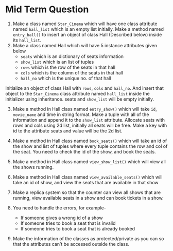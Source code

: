 

# Mid Term Question

1. Make a class named `Star_Cinema` which will have one class attribute named `hall_list` which is an empty list initially. Make a method named `entry_hall()` to insert an object of class Hall (Described below) inside its `hall_list`. 
2. Make a class named Hall which will have 5 instance attributes given below	
   - `seats` which is an dictionary of seats information
   -   `show_list` which is an list of tuples
   - `rows` which is the row of the seats in that hall
   - `cols` which is the column of the seats in that hall
   - `hall_no` which is the unique no. of that hall

Initialize an object of class Hall with `rows`, `cols` and `hall_no`. And insert that  object to the `Star_Cinema` class attribute named `hall_list` inside the initializer using inheritance. seats and `show_list` will be empty initially.

3. Make a method in Hall class named `entry_show()` which will take `id`, `movie_name` and time in string format. Make a tuple with all of the information and append it to the `show_list` attribute. Allocate seats with rows and cols using 2d list, initially all seats will be free. Make a key with id to the attribute seats and value will be the 2d list.

4. Make a method in Hall class named `book_seats()` which will take an id of the show and list of tuples where every tuple contains the row and col of the seat. You need to check the id of the show, and book the seats. 

5. Make a method in Hall class named `view_show_list()` which will view all the shows running.

6. Make a method in Hall class named `view_available_seats()` which will take an id of show, and view the seats that are available in that show	

7. Make a replica system so that the counter can view all shows that are running, view available seats in a show and can book tickets in a show. 	

8. You need to handle the errors, for example-	
   - If someone gives a wrong id of a show
    - If someone tries to book a seat that is invalid
   - If someone tries to book a seat that is already booked

9. Make the information of the classes as protected/private as you can so that the attributes can’t be accessed outside the class.	

